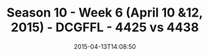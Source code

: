 ---
title: Season 10 - Week 6 (April 10 &12, 2015) - DCGFFL - 4425 vs 4438
teams_score:
- team: 4425
  score:
- team: 4438
  score: 7
mvp: Ken G. (Fuchsia), Scott K. (Red)
game-ball: N/A
sportsperson: ''
season: 10
week:
date: '2015-04-13T14:08:50'
pageid: season-10-week-six-4425-vs-4438
---
